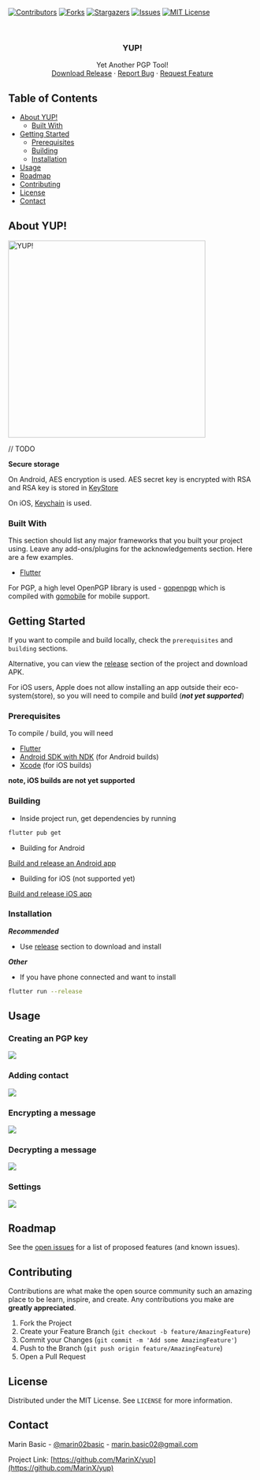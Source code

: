 [![Contributors][contributors-shield]][contributors-url]
[![Forks][forks-shield]][forks-url]
[![Stargazers][stars-shield]][stars-url]
[![Issues][issues-shield]][issues-url]
[![MIT License][license-shield]][license-url]


<br />
<p align="center">
  <h3 align="center">YUP!</h3>

  <p align="center">
    Yet Another PGP Tool!
    <br />
    <a href="https://github.com/MarinX/yup/releases">Download Release</a>
    ·
    <a href="https://github.com/MarinX/yup/issues">Report Bug</a>
    ·
    <a href="https://github.com/MarinX/yup/issues">Request Feature</a>
  </p>
</p>



## Table of Contents

* [About YUP!](#about-the-project)
  * [Built With](#built-with)
* [Getting Started](#getting-started)
  * [Prerequisites](#prerequisites)
  * [Building](#building)
  * [Installation](#installation)
* [Usage](#usage)
* [Roadmap](#roadmap)
* [Contributing](#contributing)
* [License](#license)
* [Contact](#contact)


## About YUP!

<img src="gifs/screenshot.png" alt="YUP!" width="400"/>

// TODO

**Secure storage**

On Android, AES encryption is used. AES secret key is encrypted with RSA and RSA key is stored in [KeyStore](https://developer.android.com/training/articles/keystore.html)

On iOS, [Keychain](https://developer.apple.com/documentation/security/keychain_services#//apple_ref/doc/uid/TP30000897-CH203-TP1) is used.

### Built With
This section should list any major frameworks that you built your project using. Leave any add-ons/plugins for the acknowledgements section. Here are a few examples.
* [Flutter](https://flutter.dev/)

For PGP, a high level OpenPGP library is used - [gopenpgp](https://github.com/ProtonMail/gopenpgp) which is compiled with [gomobile](https://godoc.org/golang.org/x/mobile/cmd/gomobile) for mobile support.


## Getting Started

If you want to compile and build locally, check the `prerequisites` and `building` sections.

Alternative, you can view the [release](https://github.com/MarinX/yup/releases) section of the project and download APK.

For iOS users, Apple does not allow installing an app outside their eco-system(store), so you will need to compile and build (***not yet supported***)

### Prerequisites

To compile / build, you will need
* [Flutter](https://flutter.dev/docs/get-started/install)
* [Android SDK with NDK](https://developer.android.com/studio) (for Android builds)
* [Xcode](https://developer.apple.com/xcode/) (for iOS builds)

**note, iOS builds are not yet supported**


### Building
* Inside project run, get dependencies by running
```sh
flutter pub get
```

* Building for Android

[Build and release an Android app](https://flutter.dev/docs/deployment/android)

* Building for iOS (not supported yet)

[Build and release iOS app](https://flutter.dev/docs/deployment/ios)

### Installation

***Recommended***

* Use [release](https://github.com/MarinX/yup/releases) section to download and install

***Other***
* If you have phone connected and want to install 
```sh
flutter run --release
```

## Usage


### Creating an PGP key

![](./gifs/create_key.gif)

### Adding contact

![](./gifs/import_contact.gif)

### Encrypting a message

![](./gifs/encrypt.gif)

### Decrypting a message

![](./gifs/decrypt.gif)

### Settings

![](./gifs/settings.gif)


## Roadmap

See the [open issues](https://github.com/othneildrew/Best-README-Template/issues) for a list of proposed features (and known issues).


## Contributing

Contributions are what make the open source community such an amazing place to be learn, inspire, and create. Any contributions you make are **greatly appreciated**.

1. Fork the Project
2. Create your Feature Branch (`git checkout -b feature/AmazingFeature`)
3. Commit your Changes (`git commit -m 'Add some AmazingFeature'`)
4. Push to the Branch (`git push origin feature/AmazingFeature`)
5. Open a Pull Request


## License

Distributed under the MIT License. See `LICENSE` for more information.

## Contact

Marin Basic - [@marin02basic](https://twitter.com/marin02basic) - marin.basic02@gmail.com

Project Link: [https://github.com/MarinX/yup](https://github.com/MarinX/yup)



[contributors-shield]: https://img.shields.io/github/contributors/MarinX/yup.svg?style=flat-square
[contributors-url]: https://github.com/MarinX/yup/graphs/contributors
[forks-shield]: https://img.shields.io/github/forks/MarinX/yup.svg?style=flat-square
[forks-url]: https://github.com/MarinX/yup/network/members
[stars-shield]: https://img.shields.io/github/stars/MarinX/yup.svg?style=flat-square
[stars-url]: https://github.com/MarinX/yup/stargazers
[issues-shield]: https://img.shields.io/github/issues/MarinX/yup.svg?style=flat-square
[issues-url]: https://github.com/MarinX/yup/issues
[license-shield]: https://img.shields.io/github/license/MarinX/yup.svg?style=flat-square
[license-url]: https://github.com/MarinX/yup/blob/master/LICENSE